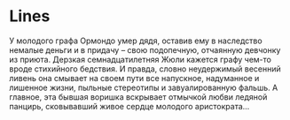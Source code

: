 # Lines
У молодого графа Ормондо умер дядя, оставив ему в наследство немалые деньги и в придачу – свою подопечную, отчаянную девчонку из приюта. Дерзкая семнадцатилетняя Жюли кажется графу чем-то вроде стихийного бедствия. И правда, словно неудержимый весенний ливень она смывает на своем пути все напускное, надуманное и лишенное жизни, пыльные стереотипы и завуалированную фальшь. А главное, эта бывшая воришка вскрывает отмычкой любви ледяной панцирь, сковывавший живое сердце молодого аристократа... 
